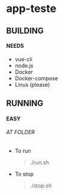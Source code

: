 # app-teste

## BUILDING
#### NEEDS

- vue-cli
- node.js
- Docker
- Docker-compose
- Linus (please)


## RUNNING
#### EASY
###### AT FOLDER
 - To run 
    > ./run.sh
 - To stop 
    > ./stop.sh
